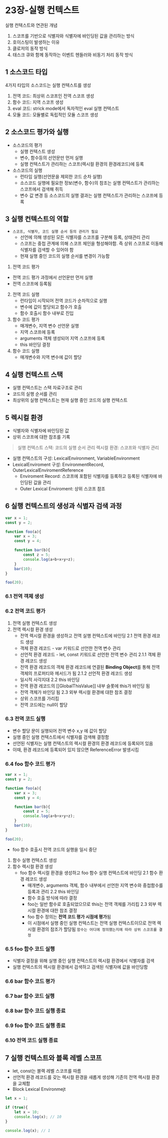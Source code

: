 # 23장-실행 컨텍스트
실행 컨텍스트와 연관된 개념
1. 스코프를 기반으로 식별자와 식별자에 바인딩된 값을 관리하는 방식
2. 호이스팅이 발생하는 이유
3. 클로저의 동작 방식
4. 태스크 큐와 함께 동작하는 이벤트 헨들러와 비동기 처리 동작 방식

## 1 소스코드 타입
4가지 타입의 소스코드는 실행 컨텍스트를 생성
1. 전역 코드: 최상위 스코프인 전역 스코프 생성
2. 함수 코드: 지역 스코프 생성
3. eval 코드: strick mode에서 독자적인 eval 실행 컨텍스트 
4. 모듈 코드: 모듈별로 독립적인 모듈 스코프 생성 

## 2 소스코드 평가와 실행 
* 소스코드의 평가
  * 실행 컨텍스트 생성
  * 변수, 함수등의 선언문만 먼저 실행
  * 실행 컨텍스트가 관리하는 스코프(렉시컬 환경의 환경레코드)에 등록
* 소스코드의 실행
  * 런타임 실행(선언문을 제외한 코드 순차 실행)
  * 소스코드 실행에 필요한 정보(변수, 함수)의 참조는 실행 컨텍스트가 관리하는 스코프에서 검색해 취득
  * 변수 값 변경 등 소스코드의 실행 결과는 실행 컨텍스트가 관리하는 스코프에 등록

## 3 실행 컨텍스트의 역할
* ```스코프, 식별자, 코드 실행 순서 등의 관리가 필요```
  * 선언에 의해 생성된 모든 식별자를 스코프를 구분해 등록, 상태관리 관리
  * 스코프는 중첩 관계에 의해 스코프 체인을 형성해야함. 즉 상위 스코프로 이동해 식별자를 검색할 수 있어야 함
  * 현재 실행 중인 코드의 실행 순서를 변경이 가능함

1. 전역 코드 평가
  * 전역 코드 평가 과정에서 선언문만 먼저 실행
  * 전역 스코프에 등록됨
2. 전역 코드 실행
   * 런타임이 시작되어 전역 코드가 순차적으로 실행
   * 변수에 값이 할당되고 함수가 호출
   * 함수 호출시 함수 내부로 진입
3. 함수 코드 평가
   * 매개변수, 지역 변수 선언문 실행
   * 지역 스코프에 등록
   * arguments 객체 생성되어 지역 스코프에 등록
   * this 바인딩 결정
4. 함수 코드 실행
   * 매개변수와 지역 변수에 값이 할당

## 4 실행 컨텍스트 스택
* 실행 컨텍스트는 스택 자료구조로 관리
* 코드의 실행 순서를 관리
* 최상위의 실행 컨텍스트는 현재 실행 중인 코드의 실행 컨텍스트

## 5 렉시컬 환경
* 식별자와 식별자에 바인딩된 값
* 상위 스코프에 대한 참조를 기록

> 실행 컨텍스트 스택: 코드의 실행 순서 관리 
> 렉시컬 환경: 스코프와 식별자 관리

* 실행 컨텍스트의 구성: LexicalEnvironment, VariableEnvironment
* LexicalEnviroment 구성: EnvironmentRecord, OuterLexicalEnviromentReference
  * Enviroment Record: 스코프에 포함된 식별자를 등록하고 등록된 식별자에 바인딩된 값을 관리
  * Outer Lexical Enviroment: 상위 스코프 참조

## 6 실행 컨텍스트의 생성과 식별자 검색 과정
```javascript
var x = 1;
const y = 2;

function foo(a){
    var x = 3;
    const y = 4;

    function bar(b){
        const z = 5;
        console.log(a+b+x+y+z);
    }
    bar(10);
}

foo(20); 
```

### 6.1 전역 객체 생성
### 6.2 전역 코드 평가
1. 전역 실행 컨텍스트 생성
2. 전역 렉시컬 환경 생성
    * 전역 렉시컬 환경을 생성하고 전역 실행 컨텍스트에 바인딩
   2.1 전역 환경 레코드 생성
    * 객체 환경 레코드 - var 키워드로 선언한 전역 변수 관리
    * 선언적 환경 레코드 - let, const 키워드로 선언한 전역 변수 관리
   2.1.1 객체 환경 레코드 생성
    * 전역 환경 레코드의 객체 환경 레코드에 연결된 **Binding Object**를 통해 전역 객체의 프로퍼티와 메서드가 됨
   2.1.2 선언적 환경 레코드 생성
    * 일시적 사각지대
    2.2 this 바인딩
    * 전역 환경 레코드의 [[GlobalThisValue]] 내부 슬롯에 this가 바인딩 됨
    * 전역 객체가 바인딩 됨
    2.3 외부 렉시컬 환경에 대한 참조 결정
    * 상위 스코프를 가리킴
    * 전역 코드에는 null이 할당

### 6.3 전역 코드 실행
* 변수 할당 문이 실행되어 전역 변수 x,y 에 값이 할당
* 실행 중인 실행 컨텍스트에서 식별자를 검색해 결정함
* 선언된 식별자는 실행 컨텍스트의 렉시컬 환경의 환경 레코드에 등록되어 있음
* 이때, 환경 레코드에 등록되어 있지 않으면 ReferenceError 발생시킴

### 6.4 foo 함수 코드 평가
```javascript
var x = 1;
const y = 2;

function foo(a){
    var x = 3;
    const y = 4;

    function bar(b){
        const z = 5;
        console.log(a+b+x+y+z);
    }
    bar(10);
}

foo(20); 
```
* foo 함수 호출시 전역 코드의 실행을 일시 중단
1. 함수 실행 컨텍스트 생성
2. 함수 렉시컬 환경 생성
   * foo 함수 렉시컬 환경을 생성하고 foo 함수 실행 컨텍스트에 바인딩
    2.1 함수 환경 레코드 생성
      * 매개변수, arguments 객체, 함수 내부에서 선언한 지역 변수와 중첩함수를 등록과 관리
    2.2 this 바인딩
      * 함수 호출 방식에 따라 결정
      * foo는 일반 함수로 호출되었으므로 this는 전역 객체를 가리킴
    2.3 외부 렉시컬 환경에 대한 참조 결정 
      * foo 함수 정의는 **전역 코드 평가 시점에 평가**됨
      * 이 시점에서 실행 중인 실행 컨텍스트는 전역 실행 컨텍스트이므로 전역 렉시컬 환경의 참조가 할당됨
    ```함수는 어디에 정의했는지에 따라 상위 스코프를 결정```

### 6.5 foo 함수 코드 실행
* 식별자 결정을 위해 실행 중인 실행 컨텍스트의 렉시컬 환경에서 식별자를 검색
* 실행 컨텍스트의 렉시컬 환경에서 검색하고 검색된 식별자에 값을 바인딩함
  
### 6.6 bar 함수 코드 평가
### 6.7 bar 함수 코드 실행
### 6.8 bar 함수 코드 실행 종료
### 6.9 foo 함수 코드 실행 종료
### 6.10 전역 코드 실행 종료 

## 7 실행 컨텍스트와 블록 레벨 스코프 
* let, const는 블랙 레벨 스코프를 따름
* 선언적 환경 레코드를 갖는 렉시컬 환경을 새롭게 생성해 기존의 전역 렉시컬 환경을 교체함
* Block Lexical Environmejt
```javascript
let x = 1;

if (true){
    let x = 10;
    console.log(x); // 10
}

console.log(x); // 1
```